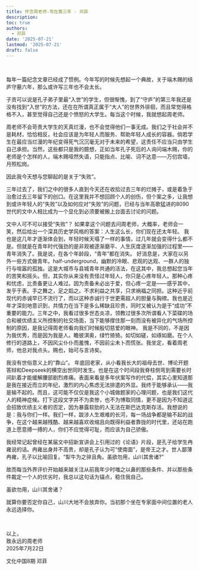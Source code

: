 ```yaml
---
title: 怀念周老师-写在第三年 - 邓菲
description: 
toc: true
authors:
  - 邓菲
date: '2025-07-21'
lastmod: '2025-07-21'
draft: false
---
```


<br>

每年一篇纪念文章已经成了惯例。今年写的时候先想起一个典故，关于端木赐的结庐守墓六年，那么或许写三年也不会太长。

<!--more-->

子贡可以说是孔子弟子里最“入世”的学生，但很惭愧，到了“守庐”的第三年我还是没有找到“入世”的方法，还在在所谓真正属于“大人”的世界外徘徊，而且常觉得格格不入，甚至觉得自己还是个愤怒的大学生。每当这个时候，我就想起周老师。
 
周老师不会苛责大学生的天真烂漫，也不会觉得他们一事无成。我们之于社会并不是耗材，恰恰相反，社会应该是为年轻人而服务、帮助年轻人成长的容器。倘若学生在最应当烂漫的年纪变得死气沉沉毫无对于未来的希望，这责任不应当只由学生自己承担。当然，这些都只是我的臆想，正如当年孔子死后的人询问端木赐，你的老师是个怎样的人，端木赐哑然失语，只能指点、比喻、词不达意——万仞宫墙，月照松岗。

因此我今天想与您聊起的是关于“失败”。
 
三年过去了，我们之中的很多人直到今天还在收拾过去三年的烂摊子，或是着急于治愈过去三年留下的创口。在这里我并不想回顾个人的创伤，但个案之多，让我想到或许年轻人的“失败”以及如何应对“失败”的问题，已经与当年高歌猛进的8090世代的文中人相比成为一个显化到必须要被搬上台面去讨论的问题。
 
文中人可不可以接受“失败”？
如果拿这个问题去问周老师，大概率，老师会一笑，然后给出一个深具历史学风格的答案：人生这么长，你们现在还太年轻。
我也是这几年才逐渐体会到，年轻时候天塌了一样的事情，过几年就会变得什么都不是。但就是在青年时代强劲的是非观被逐渐磨平、人生灰度逐渐加强的过程里——青年消失了。我是说，在各个年龄段，“青年”都在消失。
好消息是，大家在以另外一些方式做青年。half-underground，幽默的冷眼、悲观的达观、一群人的独行与喧嚣的孤独。这是大城市与县城青年共通的活法，在这其中，我总想起您当年的苦笑和摇头。但，其实你从来没有责怪过年轻人，你只是心疼年轻人。那种心疼和忧虑，比责备更让人难过。因为责备未必出于爱，但心疼一定是——感乎其中，发乎于表。手之舞之，足之蹈之。不求利益之共享，只求祸福之同担。这种近乎前现代的赤诚早已不流行了，而以这种赤诚行于世更需超人的胆量与胸襟。我也是近年才深刻地意识到，共情力在当下是多么稀缺且珍贵，同时又被认为是于“成功”不重要的能力。三年之中，我看过很多世态炎凉，领教过很多次所谓看人下菜碟的场合和被优绩主义所控制的社交场面，当下能够撑住那一刻而没有被异化的气场所控制的原因，是我记得周老师看向我们时候殷切慈爱的眼神。
我是不同的，不是因为我优秀，而是因为我是人。瞻彼淇奥，绿竹猗猗。如切如磋，如琢如磨。在个人修行的道路上，不因风尘仆仆而羞愧，不因前尘未卜而慌张。我坐定，看着周老师，他总对我点头。赐也，始可与言诗矣。
 
我没有世俗意义上的“靠山”。
年底回老家，从小看我长大的祖母去世、博论开题答辩和Deepseek的横空出世同时发生。也是在这个时间段我脊柱侧弯到需要长时间趴着才能缓解腰部剧烈疼痛。表面来看是多年伏案写作的代偿，其实心里知道那是我在接近而立的年纪，激烈的内心焦虑无法排遣的外显。我终于能够承认——我是输不起的。而且，这可能不仅仅是我这个小城做题家的心理问题，也是我们这代人的精神症候。打下这段文字并不为卖惨，也不为博取同情，更不是因为不知道这会招致优绩主义者的否定，因为暴露软肋的人无法在斯巴达克斯存活。我想说的是：我与你们一样。我们一样，跋涉人生艰难的长河，每一场战争都是输不起的战争，在这个越来越残酷、越来越喜欢收缩且向既得利益者靠拢的时代里，还站在跑道上愿意搏一搏的人，你们不应觉得可耻，而应该为自己骄傲。

我经常记起曾经在某届文中招新宣讲会上引用过的《论语》片段，是孔子给学生冉雍说的话。冉雍出身并不高贵，却是孔子认为可“使南面”，是帝王之才。世人鄙薄冉雍，孔子以比喻回复。“犁牛为之骍且角。虽欲勿用，山川其舍诸?”

故而每当外界评价开始越来越关注从前我年少时嗤之以鼻的那些条件、并以那些条件裁定一个人的优劣时，我总以这句话为锚点，稳住我自己。

虽欲勿用，山川其舍诸？

就算你要否定你自己，山川大地不会放弃你。当初那个坐在专家面中间位置的老人永远选择你。

<br>

以上，\
致永远的周老师 \
2025年7月22日

文化中国8期 邓菲